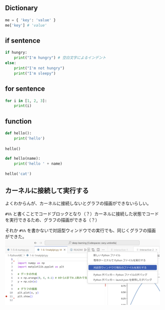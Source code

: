 
## Dictionary

```python
me = { 'key': 'value' }
me['key'] # 'value'
```

## if sentence

```python
if hungry:
    print("I'm hungry") # 空白文字によるインデント
else:
    print("I'm not hungry")
    print("I'm sleepy")
```

## for sentence

```python
for i in [1, 2, 3]:
    print(i)
```

## function

```python
def hello():
    print('hello')

hello()
```

```python
def hello(name):
    print('hello ' + name)

hello('cat')
```


## カーネルに接続して実行する

よくわからんが、カーネルに接続しないとグラフの描画ができないらしい。

`#%%` と書くことでコードブロックとなり（？）カーネルに接続した状態でコードを実行できるため、グラフの描画ができる（？）

それか `#%%` を書かないで対話型ウィンドウでの実行でも、同じくグラフの描画ができた。
![alt text](image.png)